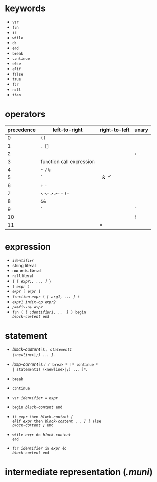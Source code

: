 # keywords

- `var`
- `fun`
- `if`
- `while`
- `do`
- `end`
- `break`
- `continue`
- `else`
- `elif`
- `false`
- `true`
- `for`
- `null`
- `then`

# operators

precedence | left-to-right | right-to-left | unary
---|---|---|---
0  | `()`
1  | `.` `[]`
2  | | | `+` `-`
3  | function call expression
4  | `*` `/` `%`
5  | `|` `&` `^`
6  | `+` `-`
7  | `<` `<=` `>` `>=` `=` `!=`
8  | `&&`
9  | `||`
10 | | | `!`
11 | | `=`

# expression

- *`identifier`*
- string literal
- numeric literal
- `null` literal
- <code>{ *[ expr1, ... ]* }</code>
- <code>( *expr* )</code>
- <code>*expr* [ *expr* ]</code>
- <code>*function-expr* ( *[ arg1, ... ]* )</code>
- <code>*expr1* *infix-op* *expr2*</code>
- <code>*prefix-op* *expr*</code>
- <code>fun ( *[ identifier1, ... ]* ) begin *block-content* end</code>

# statement

 - *block-content* is <code>*[ statement1 (\<newline\>|;) ... ]*</code>.
 - *loop-content* is <code>*[ (* break * |* continue * | statement1) (\<newline\>|;) ... ]*</code>.

- `break`
- `continue`
- <code>var *identifier* = *expr*</code>
- <code>begin *block-content* end</code>
- <code>if *expr* then *block-content* *[* elif *expr* then *block-content ... ]* *[* else *block-content ]* end</code>
- <code>while *expr* do *block-content* end</code>
- <code>for *identifier* in *expr* do *block-content* end</code>

# intermediate representation (*.muni*)
